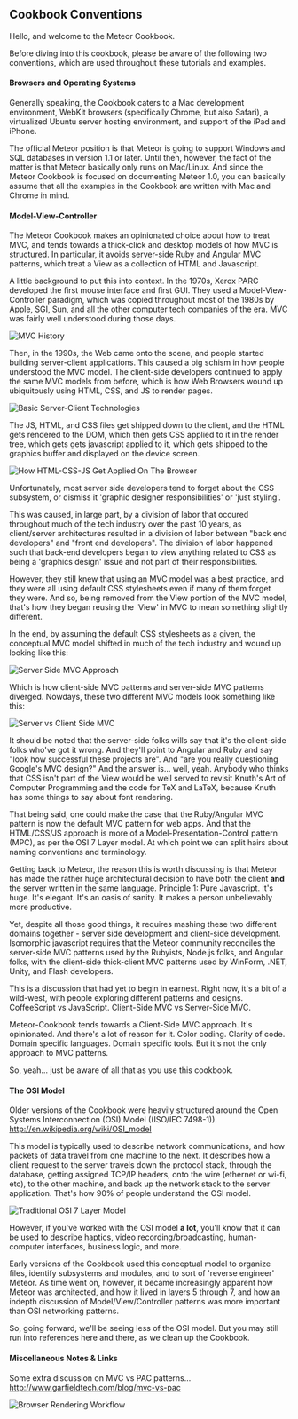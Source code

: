 ## Cookbook Conventions


Hello, and welcome to the Meteor Cookbook.

Before diving into this cookbook, please be aware of the following two conventions, which are used throughout these tutorials and examples.


#### Browsers and Operating Systems  
Generally speaking, the Cookbook caters to a Mac development environment, WebKit browsers (specifically Chrome, but also Safari), a virtualized Ubuntu server hosting environment, and support of the iPad and iPhone.  

The official Meteor position is that Meteor is going to support Windows and SQL databases in version 1.1 or later.   Until then, however, the fact of the matter is that Meteor basically only runs on Mac/Linux.  And since the Meteor Cookbook is focused on documenting Meteor 1.0, you can basically assume that all the examples in the Cookbook are written with Mac and Chrome in mind.



#### Model-View-Controller  

The Meteor Cookbook makes an opinionated choice about how to treat MVC, and tends towards a thick-click and desktop models of how MVC is structured. In particular, it avoids server-side Ruby and Angular MVC patterns, which treat a View as a collection of HTML and Javascript.  

A little background to put this into context.  In the 1970s, Xerox PARC developed the first mouse interface and first GUI.  They used a Model-View-Controller paradigm, which was copied throughout most of the 1980s by Apple, SGI, Sun, and all the other computer tech companies of the era.  MVC was fairly well understood during those days.  

![MVC History](https://raw.githubusercontent.com/awatson1978/meteor-cookbook/master/images/MVC%20Cycle%20-%20Traditional%20Model.jpg)

Then, in the 1990s, the Web came onto the scene, and people started building server-client applications. This caused a big schism in how people understood the MVC model.  The client-side developers continued to apply the same MVC models from before, which is how Web Browsers wound up ubiquitously using HTML, CSS, and JS to render pages.  

![Basic Server-Client Technologies](https://raw.githubusercontent.com/awatson1978/meteor-cookbook/master/images/Static%20Website%20Architecture%20-%20Before%20Loading%20Page.jpg)  

The JS, HTML, and CSS files get shipped down to the client, and the HTML gets rendered to the DOM, which then gets CSS applied to it in the render tree, which gets gets javascript applied to it, which gets shipped to the graphics buffer and displayed on the device screen.

![How HTML-CSS-JS Get Applied On The Browser](https://raw.githubusercontent.com/awatson1978/meteor-cookbook/master/images/Static%20Website%20Architecture%20-%20After%20Browser%20Recieves%20Files.jpg)




Unfortunately, most server side developers tend to forget about the CSS subsystem, or dismiss it 'graphic designer responsibilities' or 'just styling'.  

This was caused, in large part, by a division of labor that occured throughout much of the tech industry over the past 10 years, as client/server architectures resulted in a division of labor between "back end developers" and "front end developers".  The division of labor happened such that back-end developers began to view anything related to CSS as being a 'graphics design' issue and not part of their responsibilities.

However, they still knew that using an MVC model was a best practice, and they were all using default CSS stylesheets even if many of them forget they were.  And so, being removed from the View portion of the MVC model, that's how they began reusing the 'View' in MVC to mean something slightly different.  

In the end, by assuming the default CSS stylesheets as a given, the conceptual MVC model shifted in much of the tech industry and wound up looking like this:

![Server Side MVC Approach](https://raw.githubusercontent.com/awatson1978/meteor-cookbook/master/images/Static%20Website%20Architecture%20-%20From%20the%20Server%20Devs%20Perspective.jpg)

Which is how client-side MVC patterns and server-side MVC patterns diverged.  Nowdays, these two different MVC models look something like this:

![Server vs Client Side MVC](https://raw.githubusercontent.com/awatson1978/meteor-cookbook/master/images/Results%20in%20Two%20Different%20MVC%20Models.jpg)

It should be noted that the server-side folks wills say that it's the client-side folks who've got it wrong.  And they'll point to Angular and Ruby and say "look how successful these projects are".  And "are you really questioning Google's MVC design?"  And the answer is... well, yeah.  Anybody who thinks that CSS isn't part of the View would be well served to revisit Knuth's Art of Computer Programming and the code for TeX and LaTeX, because Knuth has some things to say about font rendering.  


That being said, one could make the case that the Ruby/Angular MVC pattern is now the default MVC pattern for web apps.  And that the HTML/CSS/JS approach is more of a Model-Presentation-Control pattern (MPC), as per the OSI 7 Layer model.  At which point we can split hairs about naming conventions and terminology.

Getting back to Meteor, the reason this is worth discussing is that Meteor has made the rather huge architectural decision to have both the client **and** the server written in the same language.  Principle 1:  Pure Javascript. It's huge.  It's elegant.  It's an oasis of sanity.  It makes a person unbelievably more productive.  

Yet, despite all those good things, it requires mashing these two different domains together - server side development and client-side development.  Isomorphic javascript requires that the Meteor community reconciles the server-side MVC patterns used by the Rubyists, Node.js folks, and Angular folks, with the client-side thick-client MVC patterns used by WinForm, .NET, Unity, and Flash developers.  

This is a discussion that had yet to begin in earnest.  Right now, it's a bit of a wild-west, with people exploring different patterns and designs.  CoffeeScript vs JavaScript.  Client-Side MVC vs Server-Side MVC.

Meteor-Cookbook tends towards a Client-Side MVC approach.  It's opinionated.  And there's a lot of reason for it.  Color coding.  Clarity of code.  Domain specific languages.  Domain specific tools.  But it's not the only approach to MVC patterns.  

So, yeah... just be aware of all that as you use this cookbook.


#### The OSI Model  

Older versions of the Cookbook were heavily structured around the Open Systems Interconnection (OSI) Model ((ISO/IEC 7498-1)).  
http://en.wikipedia.org/wiki/OSI_model

This model is typically used to describe network communications, and how packets of data travel from one machine to the next.  It describes how a client request to the server travels down the protocol stack, through the database, getting assigned TCP/IP headers, onto the wire (ethernet or wi-fi, etc), to the other machine, and back up the network stack to the server application.  That's how 90% of people understand the OSI model.

![Traditional OSI 7 Layer Model](http://i.technet.microsoft.com/dynimg/IC213395.gif)  

However, if you've worked with the OSI model **a lot**, you'll know that it can be used to describe haptics, video recording/broadcasting, human-computer interfaces, business logic, and more.  

Early versions of the Cookbook used this conceptual model to organize files, identify subsystems and modules, and to sort of 'reverse engineer' Meteor.  As time went on, however, it became increasingly apparent how Meteor was architected, and how it lived in layers 5 through 7, and how an indepth discussion of Model/View/Controller patterns was more important than OSI networking patterns.  

So, going forward, we'll be seeing less of the OSI model.  But you may still run into references here and there, as we clean up the Cookbook.


#### Miscellaneous Notes & Links  

Some extra discussion on MVC vs PAC patterns...  
http://www.garfieldtech.com/blog/mvc-vs-pac  

![Browser Rendering Workflow](http://orm-chimera-prod.s3.amazonaws.com/1230000000545/images/hpbn_1001.png)  
